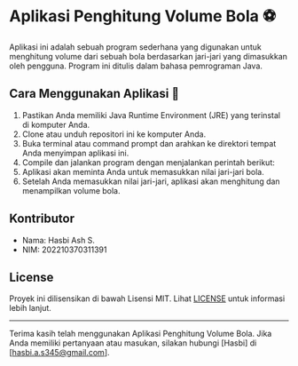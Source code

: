 # Aplikasi Penghitung Volume Bola ⚽

Aplikasi ini adalah sebuah program sederhana yang digunakan untuk menghitung volume dari sebuah bola berdasarkan jari-jari yang dimasukkan oleh pengguna. Program ini ditulis dalam bahasa pemrograman Java.

## Cara Menggunakan Aplikasi 🚀

1. Pastikan Anda memiliki Java Runtime Environment (JRE) yang terinstal di komputer Anda.
2. Clone atau unduh repositori ini ke komputer Anda.
3. Buka terminal atau command prompt dan arahkan ke direktori tempat Anda menyimpan aplikasi ini.
4. Compile dan jalankan program dengan menjalankan perintah berikut:
5. Aplikasi akan meminta Anda untuk memasukkan nilai jari-jari bola.
6. Setelah Anda memasukkan nilai jari-jari, aplikasi akan menghitung dan menampilkan volume bola.

## Kontributor

- Nama: Hasbi Ash S.
- NIM: 202210370311391

## License

Proyek ini dilisensikan di bawah Lisensi MIT. Lihat [LICENSE](LICENSE) untuk informasi lebih lanjut.

---

Terima kasih telah menggunakan Aplikasi Penghitung Volume Bola. Jika Anda memiliki pertanyaan atau masukan, silakan hubungi [Hasbi] di [hasbi.a.s345@gmail.com].
